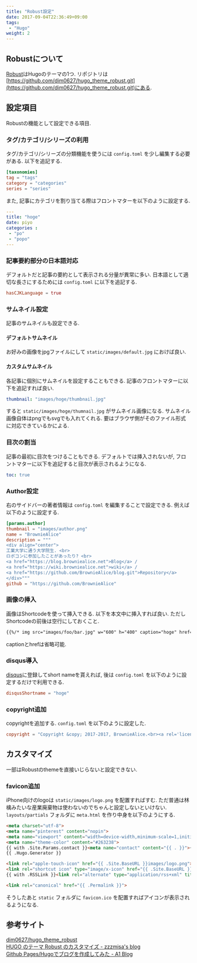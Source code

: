```yaml
---
title: "Robust設定"
date: 2017-09-04T22:36:49+09:00
tags:
 - "Hugo"
weight: 2
---
```


## Robustについて
[Robust](https://themes.gohugo.io/robust/)はHugoのテーマの1つ.
リポジトリは [https://github.com/dim0627/hugo_theme_robust.git](https://github.com/dim0627/hugo_theme_robust.git)にある.

## 設定項目
Robustの機能として設定できる項目.

### タグ/カテゴリ/シリーズの利用
タグ/カテゴリ/シリーズの分類機能を使うには `config.toml` を少し編集する必要がある. 以下を追記する.

```toml
[taxonomies]
tag = "tags"
category = "categories"
series = "series"
```

また, 記事にカテゴリを割り当てる際はフロントマターを以下のように設定する.

```yaml
---
title: "hoge"
date: piyo
categories :
 - "po"
 - "popo"
---
```

### 記事要約部分の日本語対応
デフォルトだと記事の要約として表示される分量が異常に多い. 日本語として適切な長さにするためには `config.toml` に以下を追記する.

```toml
hasCJKLanguage = true
```

### サムネイル設定
記事のサムネイルも設定できる.

#### デフォルトサムネイル
お好みの画像をjpgファイルにして `static/images/default.jpg` におけば良い.

#### カスタムサムネイル
各記事に個別にサムネイルを設定することもできる. 記事のフロントマターに以下を追記すれば良い.

```yaml
thumbnail: "images/hoge/thumbnail.jpg"
```

すると `static/images/hoge/thumnail.jpg` がサムネイル画像になる. サムネイル画像自体はpngでもsvgでも入れてくれる. 要はブラウザ側がそのファイル形式に対応できているかによる.

### 目次の割当
記事の最初に目次をつけることもできる. デフォルトでは挿入されないが, フロントマターに以下を追記すると目次が表示されるようになる.

```yaml
toc: true
```

### Author設定
右のサイドバーの著者情報は `config.toml` を編集することで設定できる.
例えば以下のように設定する.

```toml
[params.author]
thumbnail = "images/author.png"
name = "BrownieAlice"
description = """
<div align="center">
工業大学に通う大学院生. <br>
ロボコンに参加したことがあったり? <br>
<a href="https://blog.browniealice.net">Blog</a> /
<a href="https://wiki.browniealice.net">wiki</a> /
<a href="https://github.com/BrownieAlice/blog.git">Repository</a>
</div>"""
github = "https://github.com/BrownieAlice"
```

### 画像の挿入
画像はShortcodeを使って挿入できる. 以下を本文中に挿入すれば良い. ただしShortcodeの前後は空行にしておくこと.

```markdown
{{%/* img src="images/foo/bar.jpg" w="600" h="400" caption="hoge" href="https://example.com" */%}}
```

captionとhrefは省略可能.

### disqus導入
[disqus](https://disqus.com/)に登録してshort nameを貰えれば, 後は `config.toml` を以下のように設定するだけで利用できる.

```toml
disqusShortname = "hoge"
```

### copyright追加
copyrightを追加する. `config.toml` を以下のように設定した.

```toml
copyright = "Copyright &copy; 2017-2017, BrownieAlice.<br><a rel='license' href='http://creativecommons.org/licenses/by-sa/4.0/'><img alt='クリエイティブ・コモンズ・ライセンス' style='border-width:0' src='https://i.creativecommons.org/l/by-sa/4.0/80x15.png' /></a><br>このサイトのテキストは原則として <a rel='license' href='http://creativecommons.org/licenses/by-sa/4.0/'>クリエイティブ・コモンズ 表示 - 継承 4.0 国際 ライセンス</a> の下に提供されています."
```

## カスタマイズ
一部はRobustのthemeを直接いじらないと設定できない.

### favicon追加
iPhone向けのlogoは `static/images/logo.png` を配置すればすむ. ただ普通は林檎みたいな産業廃棄物は使わないのでちゃんと設定しないといけない.  
`layouts/partials` フォルダに `meta.html` を作り中身を以下のようにする.

```html
<meta charset="utf-8">
<meta name="pinterest" content="nopin">
<meta name="viewport" content="width=device-width,minimum-scale=1,initial-scale=1">
<meta name="theme-color" content="#263238">
{{ with .Site.Params.contact }}<meta name="contact" content="{{ . }}">{{ end }}
{{ .Hugo.Generator }}

<link rel="apple-touch-icon" href="{{ .Site.BaseURL }}images/logo.png">
<link rel="shortcut icon" type="image/x-icon" href="{{ .Site.BaseURL }}favicon.ico">
{{ with .RSSLink }}<link rel="alternate" type="application/rss+xml" title="RSS" href="{{ . }}">{{ end }}

<link rel="canonical" href="{{ .Permalink }}">
```

そうしたあと `static` フォルダに `favicon.ico` を配置すればアイコンが表示されるようになる.

## 参考サイト
[dim0627/hugo_theme_robust](https://github.com/dim0627/hugo_theme_robust)  
[HUGO のテーマ Robust のカスタマイズ - zzzmisa&#39;s blog](http://blog.zzzmisa.com/customize_hugo_theme/)  
[Github Pages/Hugoでブログを作成してみた - A1 Blog](https://gyoza.beer/post/2017-05-14-start-blog-with-hugo/)  
